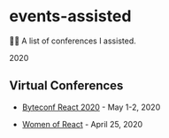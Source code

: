 # events-assisted
👨‍🏫 A list of conferences I assisted.

2020

## Virtual Conferences

* [Byteconf React 2020](https://www.bytesized.xyz/react-2020) - May 1-2, 2020

* [Women of React](https://womenofreact.com/) - April 25, 2020
